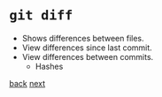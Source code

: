 # `git diff`

- Shows differences between files.
- View differences since last commit.
- View differences between commits.
  - Hashes

[back](11-00-git-pull.md) [next](13-00-workflow.md)
